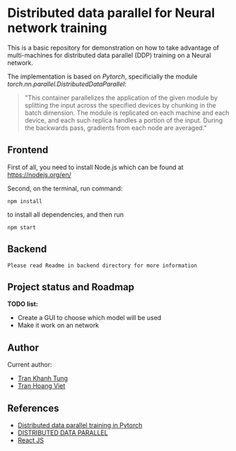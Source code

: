 # Distributed data parallel for Neural network training

This is a basic repository for demonstration on how to take advantage of multi-machines for distributed data parallel (DDP) training on a Neural network.

The implementation is based on *Pytorch*, specificially the module *torch.nn.parallel.DistributedDataParallel*: 
>"This container parallelizes the application of the given module by splitting the input across the specified devices by chunking in the batch dimension. The module is replicated on each machine and each device, and each such replica handles a portion of the input. During the backwards pass, gradients from each node are averaged."



## Frontend
First of all, you need to install Node.js which can be found at https://nodejs.org/en/

Second, on the terminal, run command:
```
npm install
```
to install all dependencies, and then run
```
npm start
```

## Backend
```
Please read Readme in backend directory for more information
```

## Project status and Roadmap
**TODO list:**
- Create a GUI to choose which model will be used
- Make it work on an network

## Author
Current author: 
- [Tran Khanh Tung](https://github.com/KhanhTungTran)
- [Tran Hoang Viet](https://github.com/HoangViet144)

## References
- [Distributed data parallel training in Pytorch](https://yangkky.github.io/2019/07/08/distributed-pytorch-tutorial.html)
- [DISTRIBUTED DATA PARALLEL](https://pytorch.org/docs/master/notes/ddp.html)
- [React JS](https://reactjs.org)
